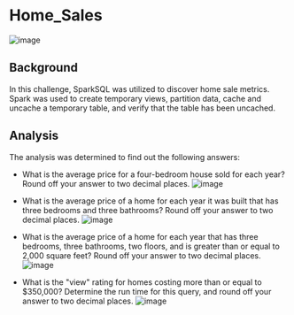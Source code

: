 # Home_Sales
![image](https://github.com/SMKSmith/Home_Sales/assets/117343047/38ed97e2-104f-400a-ac18-19d47979c25a)


## Background
In this challenge, SparkSQL was utilized to discover home sale metrics. Spark was used to create temporary views, partition data, cache and uncache a temporary table, and verify that the table has been uncached.

## Analysis
The analysis was determined to find out the following answers:

* What is the average price for a four-bedroom house sold for each year? Round off your answer to two decimal places.
![image](https://github.com/SMKSmith/Home_Sales/assets/117343047/ca58ed9a-9580-4f16-8e5b-08c41479d55f)

* What is the average price of a home for each year it was built that has three bedrooms and three bathrooms? Round off your answer to two decimal places.
![image](https://github.com/SMKSmith/Home_Sales/assets/117343047/0170bdb4-1f63-4899-a2e1-25091e286200)

* What is the average price of a home for each year that has three bedrooms, three bathrooms, two floors, and is greater than or equal to 2,000 square feet? Round off your answer to two decimal places.
![image](https://github.com/SMKSmith/Home_Sales/assets/117343047/e5f1a7fe-585d-4b55-9703-ca021beab00a)

* What is the "view" rating for homes costing more than or equal to $350,000? Determine the run time for this query, and round off your answer to two decimal places.
![image](https://github.com/SMKSmith/Home_Sales/assets/117343047/b8caf6bb-c31c-480b-9975-5595f00b610e)

